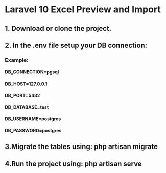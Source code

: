 # Laravel 10 Excel Preview and Import
## 1. Download or clone the project.
## 2. In the .env file setup your DB connection:
### Example: 
#### DB_CONNECTION=pgsql
#### DB_HOST=127.0.0.1
#### DB_PORT=5432
#### DB_DATABASE=test
#### DB_USERNAME=postgres
#### DB_PASSWORD=postgres
## 3.Migrate the tables using: php artisan migrate
## 4.Run the project using: php artisan serve

